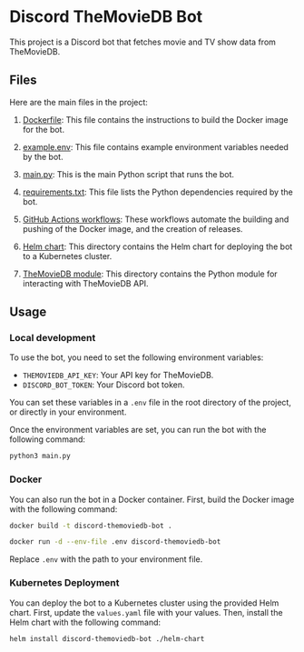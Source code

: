 # Discord TheMovieDB Bot

This project is a Discord bot that fetches movie and TV show data from TheMovieDB.

## Files

Here are the main files in the project:

1. [Dockerfile](https://raw.githubusercontent.com/tankibaj/discord-themoviedb-bot/main/Dockerfile): This file contains the instructions to build the Docker image for the bot.

2. [example.env](https://raw.githubusercontent.com/tankibaj/discord-themoviedb-bot/main/example.env): This file contains example environment variables needed by the bot.

3. [main.py](https://raw.githubusercontent.com/tankibaj/discord-themoviedb-bot/main/main.py): This is the main Python script that runs the bot.

4. [requirements.txt](https://raw.githubusercontent.com/tankibaj/discord-themoviedb-bot/main/requirements.txt): This file lists the Python dependencies required by the bot.

5. [GitHub Actions workflows](https://github.com/tankibaj/discord-themoviedb-bot/tree/main/.github/workflows): These workflows automate the building and pushing of the Docker image, and the creation of releases.

6. [Helm chart](https://github.com/tankibaj/discord-themoviedb-bot/tree/main/helm-chart): This directory contains the Helm chart for deploying the bot to a Kubernetes cluster.

7. [TheMovieDB module](https://github.com/tankibaj/discord-themoviedb-bot/tree/main/themoviedb): This directory contains the Python module for interacting with TheMovieDB API.

## Usage

### Local development

To use the bot, you need to set the following environment variables:

- `THEMOVIEDB_API_KEY`: Your API key for TheMovieDB.
- `DISCORD_BOT_TOKEN`: Your Discord bot token.

You can set these variables in a `.env` file in the root directory of the project, or directly in your environment.

Once the environment variables are set, you can run the bot with the following command:

```bash
python3 main.py
```

### Docker

You can also run the bot in a Docker container. First, build the Docker image with the following command:

```bash
docker build -t discord-themoviedb-bot .
```

```bash
docker run -d --env-file .env discord-themoviedb-bot
```
Replace `.env` with the path to your environment file.


### Kubernetes Deployment

You can deploy the bot to a Kubernetes cluster using the provided Helm chart. First, update the `values.yaml` file with your values. Then, install the Helm chart with the following command:

```bash
helm install discord-themoviedb-bot ./helm-chart
```